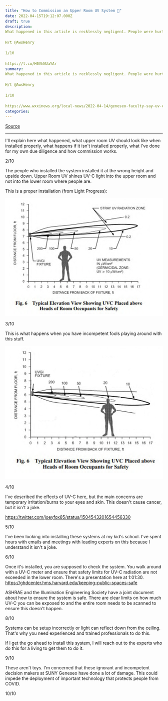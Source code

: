 ```yaml
---
title: "How to Commission an Upper Room UV System 🧵"
date: 2022-04-15T19:12:07.000Z
draft: true
description: 
What happened in this article is recklessly negligent. People were hurt because some school administrators became a bunch of yahoos playing with stuff they knew nothing about.

H/t @AwsHenry

1/10

https://t.co/H0VhNUaYAr
summary: 
What happened in this article is recklessly negligent. People were hurt because some school administrators became a bunch of yahoos playing with stuff they knew nothing about.

H/t @AwsHenry

1/10

https://www.wxxinews.org/local-news/2022-04-14/geneseo-faculty-say-uv-c-light-to-target-covid-damaged-their-eyes
categories:
---
```

[Source](https://twitter.com/joeyfox85/status/1515045321491066884)

---

I'll explain here what happened, what upper room UV should look like when installed properly, what happens if it isn't installed properly, what I've done for my own due diligence and how commission works.

2/10

The people who installed the system installed it at the wrong height and upside down. Upper Room UV shines UV-C light into the upper room and not into the lower room where people are. 

This is a proper installation (from Light Progress):

![uvc safety diagram](/uvc-safety-diagram.png)

3/10

This is what happens when you have incompetent fools playing around with this stuff.

![uvc bad installation diagram](/uvc-bad-install-diagram.png)

4/10

I've described the effects of UV-C here, but the main concerns are temporary irritation/burns to your eyes and skin. This doesn't cause cancer, but it isn't a joke.

https://twitter.com/joeyfox85/status/1504543201654456330

5/10

I've been looking into installing these systems at my kid's school. I've spent hours with emails and meetings with leading experts on this because I understand it isn't a joke.

6/10

Once it's installed, you are supposed to check the system. You walk around with a UV-C meter and ensure that safety limits for UV-C radiation are not exceeded in the lower room. There's a presentation here at 1:01:30.
https://ghdcenter.hms.harvard.edu/keeping-public-spaces-safe

ASHRAE and the Illumination Engineering Society have a joint document about how to ensure the system is safe. There are clear limits on how much UV-C you can be exposed to and the entire room needs to be scanned to ensure this doesn't happen.

8/10

Systems can be setup incorrectly or light can reflect down from the ceiling. That's why you need experienced and trained professionals to do this. 

If I get the go ahead to install this system, I will reach out to the experts who do this for a living to get them to do it.

9/10

These aren't toys. I'm concerned that these ignorant and incompetent decision makers at SUNY Geneseo have done a lot of damage. This could impede the deployment of important technology that protects people from COVID.

10/10


